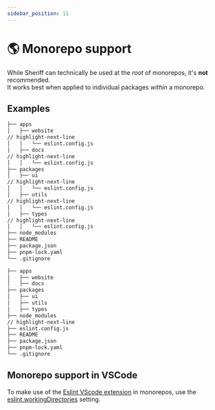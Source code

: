 ```yaml
---
sidebar_position: 11
---
```


# 🌎 Monorepo support

While Sheriff can technically be used at the _root_ of monorepos, it's **not** recommended.<br />
It works best when applied to individual packages _within_ a monorepo.

## Examples

```sh title=✅
├── apps
│   ├── website
// highlight-next-line
│   │   └── eslint.config.js
│   ├── docs
// highlight-next-line
│   │   └── eslint.config.js
├── packages
│   ├── ui
// highlight-next-line
│   │   └── eslint.config.js
│   ├── utils
// highlight-next-line
│   │   └── eslint.config.js
│   ├── types
// highlight-next-line
│   │   └── eslint.config.js
├── node_modules
├── README
├── package.json
├── pnpm-lock.yaml
└── .gitignore
```

```sh title=❌
├── apps
│   ├── website
│   ├── docs
├── packages
│   ├── ui
│   ├── utils
│   ├── types
├── node_modules
// highlight-next-line
├── eslint.config.js
├── README
├── package.json
├── pnpm-lock.yaml
└── .gitignore
```

## Monorepo support in VSCode

To make use of the [Eslint VScode extension](https://marketplace.visualstudio.com/items?itemName=dbaeumer.vscode-eslint) in monorepos, use the [eslint.workingDirectories](https://github.com/microsoft/vscode-eslint#mono-repository-setup) setting.
